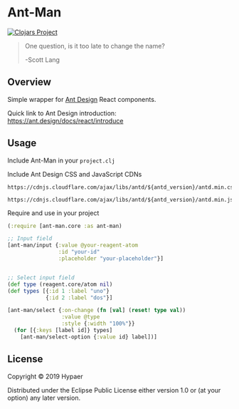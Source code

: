 # Ant-Man
[![Clojars Project](https://img.shields.io/clojars/v/com.hypaer/ant-man.svg)](https://clojars.org/com.hypaer/ant-man)
> One question, is it too late to change the name?
>
> -Scott Lang

## Overview

Simple wrapper for [Ant Design](https://ant.design/) React components.

Quick link to Ant Design introduction: https://ant.design/docs/react/introduce

## Usage

Include Ant-Man in your `project.clj`

Include Ant Design CSS and JavaScript CDNs

```
https://cdnjs.cloudflare.com/ajax/libs/antd/${antd_version}/antd.min.css
```

```
https://cdnjs.cloudflare.com/ajax/libs/antd/${antd_version}/antd.min.js
```

Require and use in your project

```clojure
(:require [ant-man.core :as ant-man)

;; Input field
[ant-man/input {:value @your-reagent-atom
                :id "your-id"
                :placeholder "your-placeholder"}]


;; Select input field
(def type (reagent.core/atom nil)
(def types [{:id 1 :label "uno"}
            {:id 2 :label "dos"}]

[ant-man/select {:on-change (fn [val] (reset! type val))
                 :value @type
                 :style {:width "100%"}}
  (for [{:keys [label id]} types]
    [ant-man/select-option {:value id} label])]
```

## License

Copyright © 2019 Hypaer

Distributed under the Eclipse Public License either version 1.0 or (at your option) any later version.
